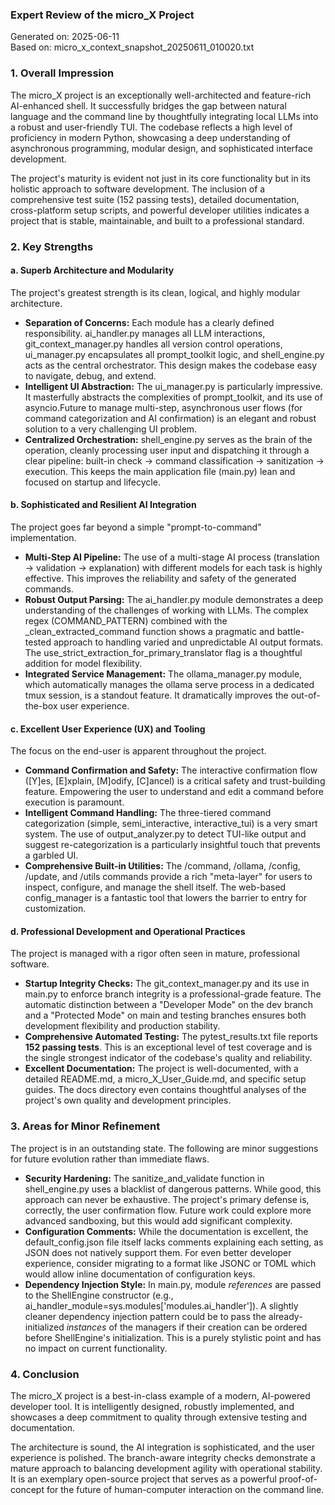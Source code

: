 ### **Expert Review of the micro\_X Project**

Generated on: 2025-06-11  
Based on: micro\_x\_context\_snapshot\_20250611\_010020.txt

### **1\. Overall Impression**

The micro\_X project is an exceptionally well-architected and feature-rich AI-enhanced shell. It successfully bridges the gap between natural language and the command line by thoughtfully integrating local LLMs into a robust and user-friendly TUI. The codebase reflects a high level of proficiency in modern Python, showcasing a deep understanding of asynchronous programming, modular design, and sophisticated interface development.

The project's maturity is evident not just in its core functionality but in its holistic approach to software development. The inclusion of a comprehensive test suite (152 passing tests), detailed documentation, cross-platform setup scripts, and powerful developer utilities indicates a project that is stable, maintainable, and built to a professional standard.

### **2\. Key Strengths**

#### **a. Superb Architecture and Modularity**

The project's greatest strength is its clean, logical, and highly modular architecture.

* **Separation of Concerns:** Each module has a clearly defined responsibility. ai\_handler.py manages all LLM interactions, git\_context\_manager.py handles all version control operations, ui\_manager.py encapsulates all prompt\_toolkit logic, and shell\_engine.py acts as the central orchestrator. This design makes the codebase easy to navigate, debug, and extend.  
* **Intelligent UI Abstraction:** The ui\_manager.py is particularly impressive. It masterfully abstracts the complexities of prompt\_toolkit, and its use of asyncio.Future to manage multi-step, asynchronous user flows (for command categorization and AI confirmation) is an elegant and robust solution to a very challenging UI problem.  
* **Centralized Orchestration:** shell\_engine.py serves as the brain of the operation, cleanly processing user input and dispatching it through a clear pipeline: built-in check \-\> command classification \-\> sanitization \-\> execution. This keeps the main application file (main.py) lean and focused on startup and lifecycle.

#### **b. Sophisticated and Resilient AI Integration**

The project goes far beyond a simple "prompt-to-command" implementation.

* **Multi-Step AI Pipeline:** The use of a multi-stage AI process (translation \-\> validation \-\> explanation) with different models for each task is highly effective. This improves the reliability and safety of the generated commands.  
* **Robust Output Parsing:** The ai\_handler.py module demonstrates a deep understanding of the challenges of working with LLMs. The complex regex (COMMAND\_PATTERN) combined with the \_clean\_extracted\_command function shows a pragmatic and battle-tested approach to handling varied and unpredictable AI output formats. The use\_strict\_extraction\_for\_primary\_translator flag is a thoughtful addition for model flexibility.  
* **Integrated Service Management:** The ollama\_manager.py module, which automatically manages the ollama serve process in a dedicated tmux session, is a standout feature. It dramatically improves the out-of-the-box user experience.

#### **c. Excellent User Experience (UX) and Tooling**

The focus on the end-user is apparent throughout the project.

* **Command Confirmation and Safety:** The interactive confirmation flow (\[Y\]es, \[E\]xplain, \[M\]odify, \[C\]ancel) is a critical safety and trust-building feature. Empowering the user to understand and edit a command before execution is paramount.  
* **Intelligent Command Handling:** The three-tiered command categorization (simple, semi\_interactive, interactive\_tui) is a very smart system. The use of output\_analyzer.py to detect TUI-like output and suggest re-categorization is a particularly insightful touch that prevents a garbled UI.  
* **Comprehensive Built-in Utilities:** The /command, /ollama, /config, /update, and /utils commands provide a rich "meta-layer" for users to inspect, configure, and manage the shell itself. The web-based config\_manager is a fantastic tool that lowers the barrier to entry for customization.

#### **d. Professional Development and Operational Practices**

The project is managed with a rigor often seen in mature, professional software.

* **Startup Integrity Checks:** The git\_context\_manager.py and its use in main.py to enforce branch integrity is a professional-grade feature. The automatic distinction between a "Developer Mode" on the dev branch and a "Protected Mode" on main and testing branches ensures both development flexibility and production stability.  
* **Comprehensive Automated Testing:** The pytest\_results.txt file reports **152 passing tests**. This is an exceptional level of test coverage and is the single strongest indicator of the codebase's quality and reliability.  
* **Excellent Documentation:** The project is well-documented, with a detailed README.md, a micro\_X\_User\_Guide.md, and specific setup guides. The docs directory even contains thoughtful analyses of the project's own quality and development principles.

### **3\. Areas for Minor Refinement**

The project is in an outstanding state. The following are minor suggestions for future evolution rather than immediate flaws.

* **Security Hardening:** The sanitize\_and\_validate function in shell\_engine.py uses a blacklist of dangerous patterns. While good, this approach can never be exhaustive. The project's primary defense is, correctly, the user confirmation flow. Future work could explore more advanced sandboxing, but this would add significant complexity.  
* **Configuration Comments:** While the documentation is excellent, the default\_config.json file itself lacks comments explaining each setting, as JSON does not natively support them. For even better developer experience, consider migrating to a format like JSONC or TOML which would allow inline documentation of configuration keys.  
* **Dependency Injection Style:** In main.py, module *references* are passed to the ShellEngine constructor (e.g., ai\_handler\_module=sys.modules\['modules.ai\_handler'\]). A slightly cleaner dependency injection pattern could be to pass the already-initialized *instances* of the managers if their creation can be ordered before ShellEngine's initialization. This is a purely stylistic point and has no impact on current functionality.

### **4\. Conclusion**

The micro\_X project is a best-in-class example of a modern, AI-powered developer tool. It is intelligently designed, robustly implemented, and showcases a deep commitment to quality through extensive testing and documentation.

The architecture is sound, the AI integration is sophisticated, and the user experience is polished. The branch-aware integrity checks demonstrate a mature approach to balancing development agility with operational stability. It is an exemplary open-source project that serves as a powerful proof-of-concept for the future of human-computer interaction on the command line.